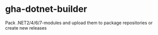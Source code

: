 # gha-dotnet-builder
Pack .NET2/4/6/7-modules and upload them to package repositories or create new releases
